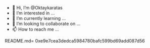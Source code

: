 - 👋 Hi, I’m @Oktaykaratas
- 👀 I’m interested in ...
- 🌱 I’m currently learning ...
- 💞️ I’m looking to collaborate on ...
- 📫 How to reach me ...

<!---
Oktaykaratas/Oktaykaratas is a ✨ special ✨ repository because its `README.md` (this file) appears on your GitHub profile.
You can click the Preview link to take a look at your changes.
--->
README.md=
0xe9e7cea3dedca5984780bafc599bd69add087d56
